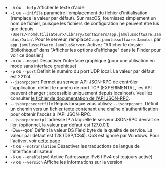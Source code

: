 
[comment]: # (Il s'agit d'un fichier d'inclusion à utiliser dans plusieurs
documents)

- `-h` ou `--help` Afficher le texte d'aide
- `-i` ou `--inifile` paramètre l'emplacement du fichier d'initialisation
  (remplace la valeur par défaut). Sur macOS, fournissez simplement un nom
  de fichier, puisque les fichiers de configuration ne peuvent être lus que
  depuis
  `/Users/<nomdutilisateur>/Library/Containers/app.jamulussoftware.Jamulus/Data/`.
  Pour le serveur, remplacez `app.jamulussoftware.Jamulus` par
  `app.jamulussoftware.JamulusServer`. Activez "Afficher le dossier
  Bibliothèque" dans "Afficher les options d'affichage" dans le Finder pour
  voir ce dossier.)
- `-n` ou `--nogui` Désactiver l'interface graphique (pour une utilisation
  en mode sans interface graphique)
- `-p` ou `--port` Définit le numéro du port UDP local. La valeur par défaut
  est 22124
- `--jsonrpcport` Permet au serveur API JSON-RPC de contrôler l'application,
  définit le numéro de port TCP (EXPÉRIMENTAL, les API peuvent changer ;
  accessible uniquement depuis localhost). Veuillez consulter [le fichier de
  documentation de l'API
  JSON-RPC](https://github.com/jamulussoftware/jamulus/blob/main/docs/JSON-RPC.md).
- `--jsonrpcsecretfile` Requis lorsque vous utilisez
  `--jsonrpcport`. Définit un chemin vers un fichier texte contenant une
  chaîne d'authentification pour obtenir l'accès à l'API JSON-RPC.
- `--jsonrpcbindip` L'adresse IP à laquelle le serveur JSON-RPC devrait se
  lier. (optionnel, la valeur par défaut est 127.0.0.1)
- -Q` ou `--qos` Définit la valeur DS Field byte de la qualité de
  service. La valeur par défaut est 128 (DSP/CS4). QoS est ignoré par
  Windows. Pour l'activer, voir [cette page](QOS-Windows)
- `-t` ou `--notranslation` Désactiver les traductions de langue de
  l'interface utilisateur
- `-6` ou `--enableipv6` Active l'adressage IPv6 (IPv4 est toujours activé)
- `-v` ou `--version` Affiche les informations sur la version
